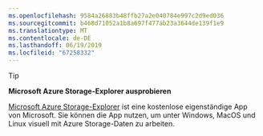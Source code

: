 ```yaml
---
ms.openlocfilehash: 9584a26883b48ffb27a2e040784e997c2d9ed036
ms.sourcegitcommit: b468d71052a1b8a697f477ab23a3644de139f1e9
ms.translationtype: MT
ms.contentlocale: de-DE
ms.lasthandoff: 06/19/2019
ms.locfileid: "67258332"
---
```

> [!TIP]
> 
> **Microsoft Azure Storage-Explorer ausprobieren**
> 
> [Microsoft Azure Storage-Explorer](/azure/vs-azure-tools-storage-manage-with-storage-explorer) ist eine kostenlose eigenständige App von Microsoft. Sie können die App nutzen, um unter Windows, MacOS und Linux visuell mit Azure Storage-Daten zu arbeiten.
> 
> 
